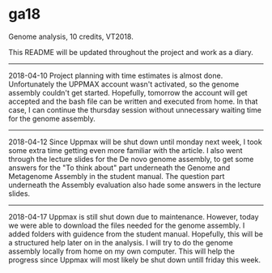 # ga18
Genome analysis, 10 credits, VT2018.

This README will be updated throughout the project and work as a diary.

-------------------------------------------------------------------------------------------------------------------------------
2018-04-10
Project planning with time estimates is almost done. Unfortunately the UPPMAX account wasn't activated, so the genome assembly couldn't get started. Hopefully, tomorrow the account will get accepted and the bash file can be written and executed from home. In that case, I can continue the thursday session without unnecessary waiting time for the genome assembly.

-------------------------------------------------------------------------------------------------------------------------------
2018-04-12
Since Uppmax will be shut down until monday next week, I took some extra time getting even more familiar with the article. I also went through the lecture slides for the De novo genome assembly, to get some answers for the "To think about" part underneath the Genome and Metagenome Assembly in the student manual. The question part underneath the Assembly evaluation also hade some answers in the lecture slides.

-------------------------------------------------------------------------------------------------------------------------------
2018-04-17
Uppmax is still shut down due to maintenance. However, today we were able to download the files needed for the genome assembly. I added folders with guidence from the student manual. Hopefully, this will be a structured help later on in the analysis. I will try to do the genome assembly locally from home on my own computer. This will help the progress since Uppmax will most likely be shut down untill friday this week. 
